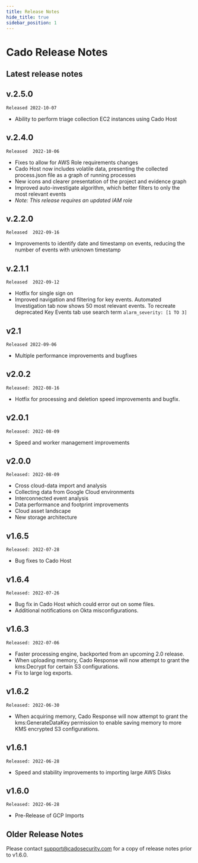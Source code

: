 ```yaml
---
title: Release Notes
hide_title: true
sidebar_position: 1
---
```


# Cado Release Notes
## Latest release notes

## v.2.5.0
`Released 2022-10-07`
- Ability to perform triage collection EC2 instances using Cado Host 

## v.2.4.0
`Released  2022-10-06`
- Fixes to allow for AWS Role requirements changes
- Cado Host now includes volatile data, presenting the collected process.json file as a graph of running processes
- New icons and clearer presentation of the project and evidence graph
- Improved auto-investigate algorithm, which better filters to only the most relevant events
- *Note: This release requires an updated IAM role*

## v.2.2.0
`Released  2022-09-16`
- Improvements to identify date and timestamp on events, reducing the number of events with unknown timestamp

## v.2.1.1
`Released  2022-09-12`
- Hotfix for single sign on
- Improved navigation and filtering for key events. Automated Investigation tab now shows 50 most relevant events. To recreate deprecated Key Events tab use search term `alarm_severity: [1 TO 3]`

## v2.1
`Released 2022-09-06`
- Multiple performance improvements and bugfixes

## v2.0.2
`Released: 2022-08-16`
- Hotfix for processing and deletion speed improvements and bugfix.

## v2.0.1
`Released: 2022-08-09`
- Speed and worker management improvements

## v2.0.0
`Released: 2022-08-09`
- Cross cloud-data import and analysis
- Collecting data from Google Cloud environments
- Interconnected event analysis
- Data performance and footprint improvements
- Cloud asset landscape
- New storage architecture

## v1.6.5
`Released: 2022-07-28`
- Bug fixes to Cado Host

## v1.6.4
`Released: 2022-07-26`
- Bug fix in Cado Host which could error out on some files.
- Additional notifications on Okta misconfigurations.

## v1.6.3
`Released: 2022-07-06`
- Faster processing engine, backported from an upcoming 2.0 release.
- When uploading memory, Cado Response will now attempt to grant the kms:Decrypt for certain S3 configurations.
- Fix to large log exports.

## v1.6.2
`Released: 2022-06-30`
- When acquiring memory, Cado Response will now attempt to grant the kms:GenerateDataKey permission to enable saving memory to more KMS encrypted S3 configurations.

## v1.6.1
`Released: 2022-06-28`
- Speed and stability improvements to importing large AWS Disks

## v1.6.0
`Released: 2022-06-28`
- Pre-Release of GCP Imports

## Older Release Notes
Please contact support@cadosecurity.com for a copy of release notes prior to v1.6.0.
